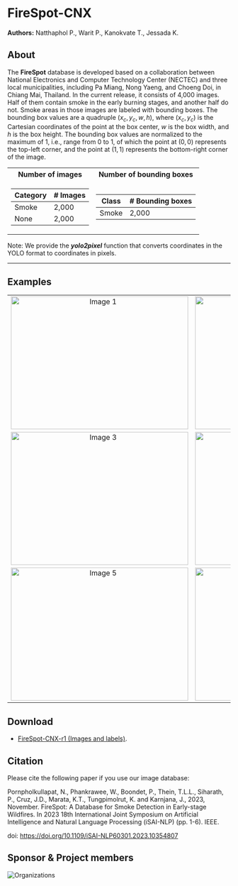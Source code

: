 # FireSpot-CNX

**Authors:** 
Natthaphol P., Warit P., Kanokvate T., Jessada K.

## About

The <b>FireSpot</b> database is developed based on a collaboration between National Electronics and Computer Technology Center (NECTEC) and three local municipalities, including Pa Miang, Nong Yaeng, and Choeng Doi, in Chiang Mai, Thailand. In the current release, it consists of 4,000 images. Half of them contain smoke in the early burning stages, and another half do not. Smoke areas in those images are labeled with bounding boxes. The bounding box values are a quadruple $(x_c,y_c,w,h)$, where $(x_c,y_c)$ is the Cartesian coordinates of the point at the box center, $w$ is the box width, and $h$ is the box height. The bounding box values are normalized to the maximum of $1$, i.e., range from $0$ to $1$, of which the point at $(0,0)$ represents the top-left corner, and the point at $(1,1)$ represents the bottom-right corner of the image.

<div align="center">
<table>
  <tr>
    <th>Number of images</th>
    <th>Number of bounding boxes</th>
  </tr>
 
  <tr><td>

  | Category | # Images |
  | ------------- | ------------- |
  | Smoke  | 2,000 |
  | None  | 2,000  |

  </td><td>

  | Class | # Bounding boxes |
  | ------------- | ------------- |
  | Smoke  | 2,000 |

  </td></tr> 
</table>
</div>

Note: We provide the <i><b>yolo2pixel</b></i> function that converts coordinates in the YOLO format to coordinates in pixels.

***

## Examples

<table>
  <tr>
    <td align="center">
      <img alt="Image 1" src="https://drive.google.com/uc?id=17srKpo5JyoK309sY0jBpvRHX2LyvT0l2" width="400" height="300">
    </td>
    <td align="center">
      <img alt="Image 2" src="https://drive.google.com/uc?id=17qnoDD_ucQTkckG5e_PPDU4eMRU-Zpw6" width="400" height="300">
    </td>
  </tr>
  <tr>
    <td align="center">
      <img alt="Image 3" src="https://drive.google.com/uc?id=17a4Bs3XyltTpIbNJW_bJGLG5uK9f-9GK" width="400" height="300">
    </td>
    <td align="center">
      <img alt="Image 4" src="https://drive.google.com/uc?id=17yixYzhhBtcHg8GnxhKJ7TLSuZFTK5A-" width="400" height="300">
    </td>
  </tr>
  <tr>
    <td align="center">
      <img alt="Image 5" src="https://drive.google.com/uc?id=17ahTS0WI2aRvmEvusUI2aJNCXVKHAeUV" width="400" height="300">
    </td>
    <td align="center">
      <img alt="Image 6" src="https://drive.google.com/uc?id=187wybd8fpRNizTidhMnT24o_FpnTIxnO" width="400" height="300">
    </td>
  </tr>
</table>




## Download

* [FireSpot-CNX-r1 (Images and labels)](https://www.dropbox.com/scl/fo/jpheymj5odn3xkrkt29r2/h?rlkey=ely1wck6qoqok9x6nf9on568m&dl=0).

## Citation

Please cite the following paper if you use our image database:

Pornpholkullapat, N., Phankrawee, W., Boondet, P., Thein, T.L.L., Siharath, P., Cruz, J.D., Marata, K.T., Tungpimolrut, K. and Karnjana, J., 2023, November. FireSpot: A Database for Smoke Detection in Early-stage Wildfires. In 2023 18th International Joint Symposium on Artificial Intelligence and Natural Language Processing (iSAI-NLP) (pp. 1-6). IEEE.

doi: https://doi.org/10.1109/iSAI-NLP60301.2023.10354807

## Sponsor & Project members

![Organizations](https://drive.google.com/uc?id=1RFr4t7D0pVGwEVmGBtTSod5SG_fuegMU)
